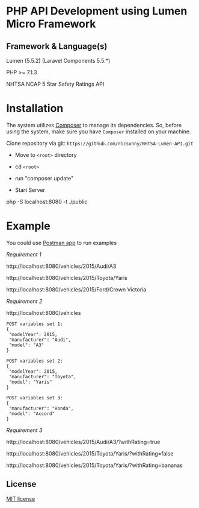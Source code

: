 # PHP API Development using Lumen Micro Framework

## Framework & Language(s) 
Lumen (5.5.2) (Laravel Components 5.5.*)

PHP >= 7.1.3

NHTSA NCAP 5 Star Safety Ratings API

# Installation
The system utilizes [Composer](https://getcomposer.org/download/) to manage its dependencies. So, before using the system, make sure you have `Composer` installed on your machine.

Clone repository via git: 
`https://github.com/ricsunny/NHTSA-Lumen-API.git`

* Move to `<root>` directory

* cd `<root>`

* run "composer update"

* Start Server

php -S localhost:8080 -t ./public

# Example
You could use [Postman app](https://www.getpostman.com/apps) to run examples

*Requirement 1*

http://localhost:8080/vehicles/2015/Audi/A3

http://localhost:8080/vehicles/2015/Toyota/Yaris

http://localhost:8080/vehicles/2015/Ford/Crown Victoria

*Requirement 2*

http://localhost:8080/vehicles

```
POST variables set 1:
{
 "modelYear": 2015,
 "manufacturer": "Audi",
 "model": "A3"
}
```

```
POST variables set 2:
{
 "modelYear": 2015,
 "manufacturer": "Toyota",
 "model": "Yaris"
}
```

```
POST variables set 3:
{
 "manufacturer": "Honda",
 "model": "Accord"
}
```

*Requirement 3*

http://localhost:8080/vehicles/2015/Audi/A3/?withRating=true

http://localhost:8080/vehicles/2015/Toyota/Yaris/?withRating=false

http://localhost:8080/vehicles/2015/Toyota/Yaris/?withRating=bananas


## License
[MIT license](http://opensource.org/licenses/MIT)